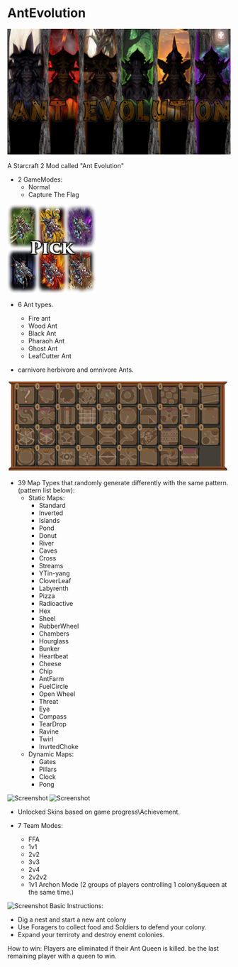 # AntEvolution
![Screenshot](https://github.com/TheElephant-dev/AntEvolution/blob/main/Images/LoadingScreen.png)

A Starcraft 2 Mod called "Ant Evolution"

- 2 GameModes:
  - Normal
  - Capture The Flag


![Screenshot](https://github.com/TheElephant-dev/AntEvolution/blob/main/Images/QueenPick.png)

- 6 Ant types.
  - Fire ant
  - Wood Ant
  - Black Ant
  - Pharaoh Ant
  - Ghost Ant
  - LeafCutter Ant

- carnivore herbivore and omnivore Ants.

![Screenshot](https://github.com/TheElephant-dev/AntEvolution/blob/main/Images/MapTypes.png)
- 39 Map Types that randomly generate differently with the same pattern. (pattern list below):
  - Static Maps:
    - Standard
    - Inverted
    - Islands
    - Pond
    - Donut
    - River
    - Caves
    - Cross
    - Streams
    - YTin-yang
    - CloverLeaf
    - Labyrenth
    - Pizza
    - Radioactive
    - Hex
    - Sheel
    - RubberWheel
    - Chambers
    - Hourglass
    - Bunker
    - Heartbeat
    - Cheese
    - Chip
    - AntFarm
    - FuelCircle
    - Open Wheel
    - Threat
    - Eye
    - Compass
    - TearDrop
    - Ravine
    - Twirl
    - InvrtedChoke
  - Dynamic Maps:
    - Gates
    - Pillars
    - Clock
    - Pong


![Screenshot](https://github.com/TheElephant-dev/AntEvolution/blob/main/Images/Screenshots/UnitSkinsExample.png)
![Screenshot](https://github.com/TheElephant-dev/AntEvolution/blob/main/Images/Screenshots/CustomModelsExamle.png)
- Unlocked Skins based on game progress\Achievement.


- 7 Team Modes:
  - FFA
  - 1v1
  - 2v2
  - 3v3
  - 2v4
  - 2v2v2
  - 1v1 Archon Mode (2 groups of players controlling 1 colony&queen at the same time.)



![Screenshot](https://github.com/TheElephant-dev/AntEvolution/blob/main/Images/Screenshots/GameStartDig.png)
Basic Instructions:
- Dig a nest and start a new ant colony
- Use Foragers to collect food and Soldiers to defend your colony.
- Expand your terriroty and destroy enemt colonies.

How to win:
Players are eliminated if their Ant Queen is killed. be the last remaining player with a queen to win.
